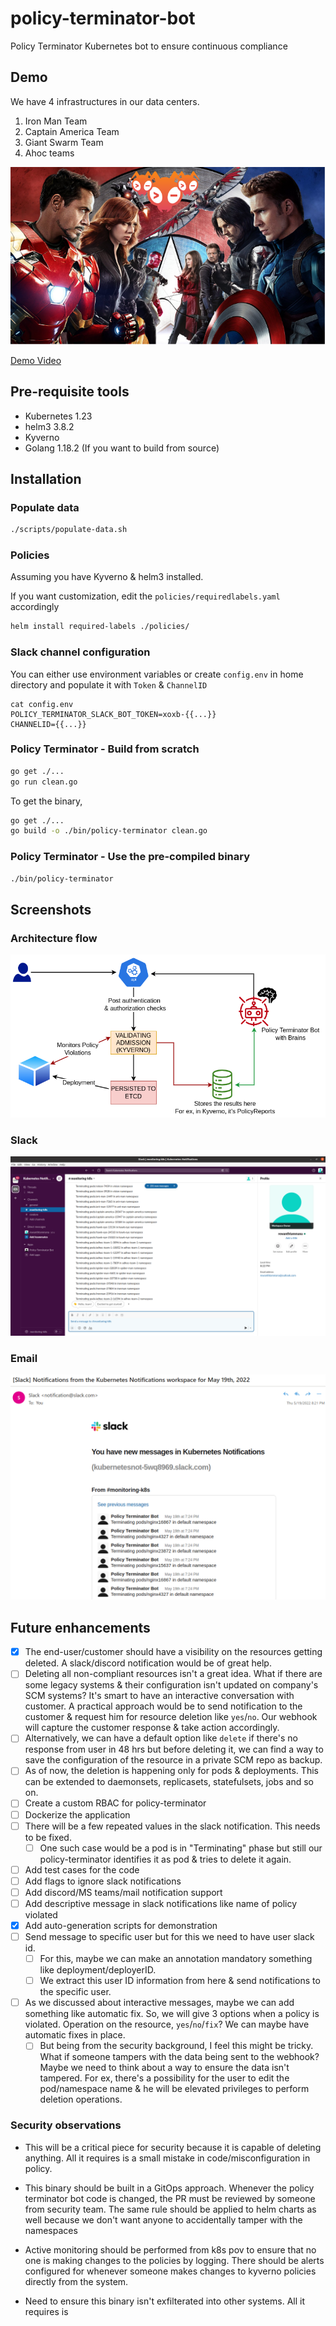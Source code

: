 # policy-terminator-bot

Policy Terminator Kubernetes bot to ensure continuous compliance

## Demo

We have 4 infrastructures in our data centers.

1. Iron Man Team
2. Captain America Team
3. Giant Swarm Team
4. Ahoc teams

![Civil War with GSwarm bots](./images/Civil-War-With-GSwarm.png)

[Demo Video](./images/Demo.mp4)

## Pre-requisite tools

* Kubernetes 1.23
* helm3 3.8.2
* Kyverno
* Golang 1.18.2 (If you want to build from source)

## Installation

### Populate data

```bash
./scripts/populate-data.sh
```

### Policies

Assuming you have Kyverno & helm3 installed.

If you want customization, edit the `policies/requiredlabels.yaml` accordingly

```bash
helm install required-labels ./policies/
```

### Slack channel configuration

You can either use environment variables or create `config.env` in home directory and populate it with `Token` & `ChannelID`

```
cat config.env
POLICY_TERMINATOR_SLACK_BOT_TOKEN=xoxb-{{...}}
CHANNELID={{...}}
```

### Policy Terminator - Build from scratch

```bash
go get ./...
go run clean.go
```

To get the binary,

```bash
go get ./...
go build -o ./bin/policy-terminator clean.go
```

### Policy Terminator - Use the pre-compiled binary

```bash
./bin/policy-terminator
```

## Screenshots

### Architecture flow

![Workflow](./images/Bot-Architecture-Diagram.png)

### Slack

![Slack Notification](./images/Notifications.png)

### Email

![Email notification](./images/Notifications-Email.png)

## Future enhancements

* [x] The end-user/customer should have a visibility on the resources getting deleted. A slack/discord notification would be of great help.
* [ ] Deleting all non-compliant resources isn't a great idea. What if there are some legacy systems & their configuration isn't updated on company's SCM systems? It's smart to have an interactive conversation with customer. A practical approach would be to send notification to the customer & request him for resource deletion like `yes`/`no`. Our webhook will capture the customer response & take action accordingly.
* [ ] Alternatively, we can have a default option like `delete` if there's no response from user in 48 hrs but before deleting it, we can find a way to save the configuration of the resource in a private SCM repo as backup.
* [ ] As of now, the deletion is happening only for pods & deployments. This can be extended to daemonsets, replicasets, statefulsets, jobs and so on.
* [ ] Create a custom RBAC for policy-terminator
* [ ] Dockerize the application
* [ ] There will be a few repeated values in the slack notification. This needs to be fixed.
  * [ ] One such case would be a pod is in "Terminating" phase but still our policy-terminator identifies it as pod & tries to delete it again.
* [ ] Add test cases for the code
* [ ] Add flags to ignore slack notifications
* [ ] Add discord/MS teams/mail notification support
* [ ] Add descriptive message in slack notifications like name of policy violated
* [x] Add auto-generation scripts for demonstration
* [ ] Send message to specific user but for this we need to have user slack id.
    * [ ] For this, maybe we can make an annotation mandatory something like deployment/deployerID.
    * [ ] We extract this user ID information from here & send notifications to the specific user.
* [ ] As we discussed about interactive messages, maybe we can add something like automatic fix. So, we will give 3 options when a policy is violated. Operation on the resource, `yes`/`no`/`fix`? We can maybe have automatic fixes in place.
    * [ ] But being from the security background, I feel this might be tricky. What if someone tampers with the data being sent to the webhook? Maybe we need to think about a way to ensure the data isn't tampered. For ex, there's a possibility for the user to edit the pod/namespace name & he will be elevated privileges to perform deletion operations.

### Security observations

* This will be a critical piece for security because it is capable of deleting anything. All it requires is a small mistake in code/misconfiguration in policy.
* This binary should be built in a GitOps approach. Whenever the policy terminator bot code is changed, the PR must be reviewed by someone from security team. The same rule should be applied to helm charts as well because we don't want anyone to accidentally tamper with the namespaces
* Active monitoring should be performed from k8s pov to ensure that no one is making changes to the policies by logging. There should be alerts configured for whenever someone makes changes to kyverno policies directly from the system.

* Need to ensure this binary isn't exfilterated into other systems. All it requires is 

